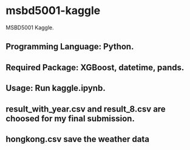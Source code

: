 # msbd5001-kaggle
MSBD5001 Kaggle.    
## Programming Language: Python. 
## Required Package: XGBoost, datetime, pands.  
## Usage: Run kaggle.ipynb. 
## result_with_year.csv and result_8.csv are choosed for my final submission. 
## hongkong.csv save the weather data
